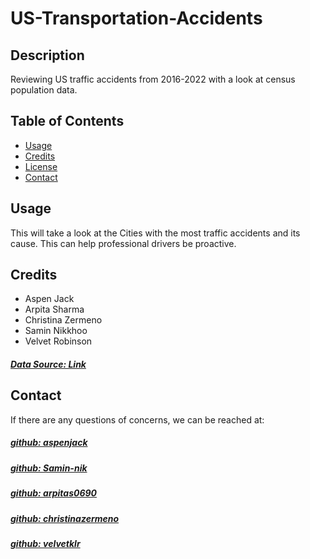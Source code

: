 # US-Transportation-Accidents


## Description
Reviewing US traffic accidents from 2016-2022 with a look at census population data. 



## Table of Contents

- [Usage](#usage)
- [Credits](#credits)
- [License](#license)
- [Contact](#contact)



## Usage
This will take a look at the Cities with the most traffic accidents and its cause. This can help professional drivers be proactive.

## Credits
- Aspen Jack
- Arpita Sharma
- Christina Zermeno
- Samin Nikkhoo
- Velvet Robinson
##### [Data Source: Link](https://www.kaggle.com/datasets/sobhanmoosavi/us-accidents?select=US_Accidents_March23.csv)





## Contact
If there are any questions of concerns, we can be reached at:
##### [github: aspenjack](https://github.com/aspenjack)
##### [github: Samin-nik](https://github.com/Samin-nik)
##### [github: arpitas0690](https://github.com/arpitas0690)
##### [github: christinazermeno](https://github.com/christinazermeno)
##### [github: velvetklr](https://github.com/velvetklr)


